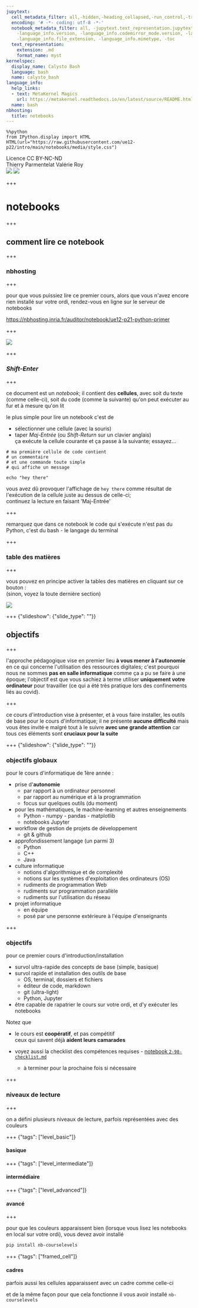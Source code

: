 ```yaml
---
jupytext:
  cell_metadata_filter: all,-hidden,-heading_collapsed,-run_control,-trusted
  encoding: '# -*- coding: utf-8 -*-'
  notebook_metadata_filter: all, -jupytext.text_representation.jupytext_version, -jupytext.text_representation.format_version,
    -language_info.version, -language_info.codemirror_mode.version, -language_info.codemirror_mode,
    -language_info.file_extension, -language_info.mimetype, -toc
  text_representation:
    extension: .md
    format_name: myst
kernelspec:
  display_name: Calysto Bash
  language: bash
  name: calysto_bash
language_info:
  help_links:
  - text: MetaKernel Magics
    url: https://metakernel.readthedocs.io/en/latest/source/README.html
  name: bash
nbhosting:
  title: notebooks
---
```


```{code-cell}
%%python
from IPython.display import HTML
HTML(url="https://raw.githubusercontent.com/ue12-p22/intro/main/notebooks/media/style.css")
```

<div class="licence">
    <span>Licence CC BY-NC-ND</span>
    <div class="column center">
        <span>Thierry Parmentelat</span>
        <span>Valérie Roy</span>
    </div>
    <div class="column">    
        <img src="media/inria-25-alpha.png" />
        <img src="media/ensmp-25-alpha.png" />
    </div>
</div>

+++

# notebooks

+++

## comment lire ce notebook

+++

### nbhosting

+++

pour que vous puissiez lire ce premier cours, alors que vous n'avez encore rien installé sur votre ordi, rendez-vous en ligne sur le serveur de notebooks

<https://nbhosting.inria.fr/auditor/notebook/ue12-p21-python-primer>

+++

![](media/nbhosting-shrink.gif)

+++

### *Shift-Enter*

+++

ce document est un *notebook*; il contient des **cellules**, avec soit du texte (comme
celle-ci), soit du code (comme la suivante) qu'on peut exécuter au fur et à mesure qu'on
lit

le plus simple pour lire un notebook c'est de

* sélectionner une cellule (avec la souris)
* taper *Maj-Entrée* (ou *Shift-Return* sur un clavier anglais)  
  ça exécute la cellule courante et ça passe à la suivante; essayez...

```{code-cell}
# ma première cellule de code contient
# un commentaire
# et une commande toute simple
# qui affiche un message

echo "hey there"
```

vous avez dû provoquer l'affichage de `hey there` comme résultat de l'exécution de la cellule juste au dessus de celle-ci;  
continuez la lecture en faisant 'Maj-Entrée'

+++

remarquez que dans ce notebook le code qui s'exécute n'est pas du Python, c'est du bash - le langage du terminal

+++

### table des matières

+++

vous pouvez en principe activer la tables des matières en cliquant sur ce bouton :  
(sinon, voyez la toute dernière section)

![](media/fig-jupyter-toc2.png)

+++ {"slideshow": {"slide_type": ""}}

## objectifs

+++

l'approche pédagogique vise en premier lieu **à vous mener à l'autonomie** en ce qui
concerne l'utilisation des ressources digitales; c'est pourquoi nous ne sommes **pas en
salle informatique** comme ça a pu se faire à une époque; l'objectif est que vous sachiez
à terme utiliser **uniquement votre ordinateur** pour travailler (ce qui a été très
pratique lors des confinements liés au covid).

+++

ce cours d'introduction vise à présenter, et à vous faire installer, les outils de base
pour le cours d'informatique; il ne présente **aucune difficulté** mais vous êtes invité·e
malgré tout à le suivre **avec une grande attention** car tous ces éléments sont
**cruciaux pour la suite**

+++ {"slideshow": {"slide_type": ""}}

### objectifs globaux

pour le cours d'informatique de 1ère année :

* prise d'**autonomie**  
  * par rapport à un ordinateur personnel
  * par rapport au numérique et à la programmation
  * focus sur quelques outils (du moment)
* pour les mathématiques, le machine-learning et autres enseignements
  * Python - numpy - pandas - matplotlib  
  * notebooks Jupyter
* workflow de gestion de projets de développement
  * git & github
* approfondissement langage (un parmi 3)
  * Python
  * C++
  * Java
* culture informatique
  * notions d'algorithmique et de complexité
  * notions sur les systèmes d'exploitation des ordinateurs (OS)   
  * rudiments de programmation Web
  * rudiments sur programmation parallèle
  * rudiments sur l'utilisation du réseau
* projet informatique
  * en équipe
  * posé par une personne extérieure à l'équipe d'enseignants

+++

### objectifs

pour ce premier cours d'introduction/installation

* survol ultra-rapide des concepts de base (simple, basique)
* survol rapide et installation des outils de base  
  * OS, terminal, dossiers et fichiers
  * éditeur de code, markdown
  * git (ultra-light)
  * Python, Jupyter
* être capable de rapatrier le cours sur votre ordi, et d'y exécuter les notebooks

Notez que

* le cours est **coopératif**, et pas compétitif  
  ceux qui savent déjà **aident leurs camarades**

* voyez aussi la checklist des compétences requises - [notebook
  `2-98-checklist.md`](https://nbhosting.inria.fr/auditor/notebook/ue12-p21-python-primer/notebooks/2-98-checklist)

  * à terminer pour la prochaine fois si nécessaire

+++

### niveaux de lecture

+++

on a défini plusieurs niveaux de lecture, parfois représentées avec des couleurs

+++ {"tags": ["level_basic"]}

#### basique

+++ {"tags": ["level_intermediate"]}

#### intermédiaire

+++ {"tags": ["level_advanced"]}

#### avancé

+++

pour que les couleurs apparaissent bien (lorsque vous lisez les notebooks en local sur votre ordi), vous devez avoir installé 

```bash
pip install nb-courselevels
```

+++ {"tags": ["framed_cell"]}

#### cadres

parfois aussi les cellules apparaissent avec un cadre comme celle-ci

et de la même façon pour que cela fonctionne il vous avoir installé `nb-courselevels`
